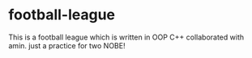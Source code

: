 # football-league
This is a football league which is written in OOP C++ collaborated with amin.
just a practice for two NOBE!
